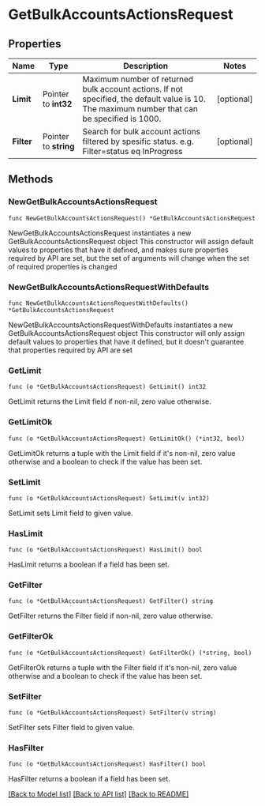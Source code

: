 # GetBulkAccountsActionsRequest

## Properties

Name | Type | Description | Notes
------------ | ------------- | ------------- | -------------
**Limit** | Pointer to **int32** | Maximum number of returned bulk account actions. If not specified, the default value is 10. The maximum number that can be specified is 1000. | [optional] 
**Filter** | Pointer to **string** | Search for bulk account actions filtered by spesific status. e.g. Filter&#x3D;status eq InProgress | [optional] 

## Methods

### NewGetBulkAccountsActionsRequest

`func NewGetBulkAccountsActionsRequest() *GetBulkAccountsActionsRequest`

NewGetBulkAccountsActionsRequest instantiates a new GetBulkAccountsActionsRequest object
This constructor will assign default values to properties that have it defined,
and makes sure properties required by API are set, but the set of arguments
will change when the set of required properties is changed

### NewGetBulkAccountsActionsRequestWithDefaults

`func NewGetBulkAccountsActionsRequestWithDefaults() *GetBulkAccountsActionsRequest`

NewGetBulkAccountsActionsRequestWithDefaults instantiates a new GetBulkAccountsActionsRequest object
This constructor will only assign default values to properties that have it defined,
but it doesn't guarantee that properties required by API are set

### GetLimit

`func (o *GetBulkAccountsActionsRequest) GetLimit() int32`

GetLimit returns the Limit field if non-nil, zero value otherwise.

### GetLimitOk

`func (o *GetBulkAccountsActionsRequest) GetLimitOk() (*int32, bool)`

GetLimitOk returns a tuple with the Limit field if it's non-nil, zero value otherwise
and a boolean to check if the value has been set.

### SetLimit

`func (o *GetBulkAccountsActionsRequest) SetLimit(v int32)`

SetLimit sets Limit field to given value.

### HasLimit

`func (o *GetBulkAccountsActionsRequest) HasLimit() bool`

HasLimit returns a boolean if a field has been set.

### GetFilter

`func (o *GetBulkAccountsActionsRequest) GetFilter() string`

GetFilter returns the Filter field if non-nil, zero value otherwise.

### GetFilterOk

`func (o *GetBulkAccountsActionsRequest) GetFilterOk() (*string, bool)`

GetFilterOk returns a tuple with the Filter field if it's non-nil, zero value otherwise
and a boolean to check if the value has been set.

### SetFilter

`func (o *GetBulkAccountsActionsRequest) SetFilter(v string)`

SetFilter sets Filter field to given value.

### HasFilter

`func (o *GetBulkAccountsActionsRequest) HasFilter() bool`

HasFilter returns a boolean if a field has been set.


[[Back to Model list]](../README.md#documentation-for-models) [[Back to API list]](../README.md#documentation-for-api-endpoints) [[Back to README]](../README.md)


